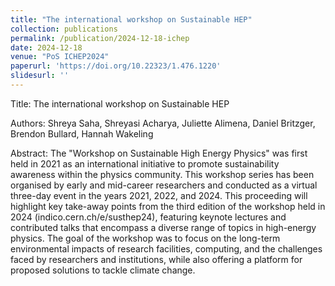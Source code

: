 ```yaml
---
title: "The international workshop on Sustainable HEP"
collection: publications
permalink: /publication/2024-12-18-ichep
date: 2024-12-18
venue: "PoS ICHEP2024"
paperurl: 'https://doi.org/10.22323/1.476.1220'
slidesurl: ''
---
```


Title: The international workshop on Sustainable HEP

Authors: Shreya Saha, Shreyasi Acharya, Juliette Alimena, Daniel Britzger, Brendon Bullard, Hannah Wakeling

Abstract: The "Workshop on Sustainable High Energy Physics" was first held in 2021 as an international initiative to promote sustainability awareness within the physics community. This workshop series has been organised by early and mid-career researchers and conducted as a virtual three-day event in the years 2021, 2022, and 2024. This proceeding will highlight key take-away points from the third edition of the workshop held in 2024 (indico.cern.ch/e/susthep24), featuring keynote lectures and contributed talks that encompass a diverse range of topics in high-energy physics. The goal of the workshop was to focus on the long-term environmental impacts of research facilities, computing, and the challenges faced by researchers and institutions, while also offering a platform for proposed solutions to tackle climate change.
